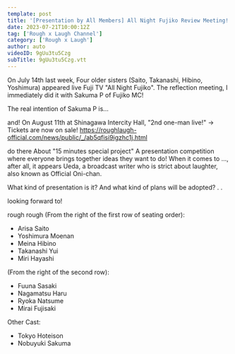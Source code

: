 ```yaml
---
template: post
title: '[Presentation by All Members] All Night Fujiko Review Meeting! & 2nd One-Man Live Special Project Decision! [Demon Judgment]'
date: 2023-07-21T10:00:12Z
tag: ['Rough x Laugh Channel']
category: ['Rough x Laugh']
author: auto 
videoID: 9gUu3tu5Czg
subTitle: 9gUu3tu5Czg.vtt
---
```

On July 14th last week,
Four older sisters (Saito, Takanashi, Hibino, Yoshimura) appeared live
Fuji TV "All Night Fujiko".
The reflection meeting,
I immediately did it with Sakuma P of Fujiko MC!

The real intention of Sakuma P is...

and!
On August 11th at Shinagawa Intercity Hall,
"2nd one-man live!" → Tickets are now on sale!
https://roughlaugh-official.com/news/public/_/ab5qfisi9igzhc1j.html

do there
About "15 minutes special project"
A presentation competition where everyone brings together ideas they want to do!
When it comes to ..., after all, it appears
Ueda, a broadcast writer who is strict about laughter, also known as Official Oni-chan.

What kind of presentation is it?
And what kind of plans will be adopted? . .

looking forward to!


rough rough
(From the right of the first row of seating order):

- Arisa Saito
- Yoshimura Moenan
- Meina Hibino
- Takanashi Yui
- Miri Hayashi

(From the right of the second row):

- Fuuna Sasaki
- Nagamatsu Haru
- Ryoka Natsume
- Mirai Fujisaki

Other Cast:

- Tokyo Hoteison
- Nobuyuki Sakuma